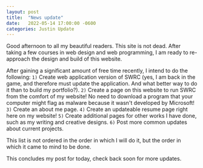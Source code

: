 ```yaml
---
layout: post
title:  "News update"
date:   2022-05-14 17:00:00 -0600
categories: Justin Update
---
```


Good afternoon to all my beautiful readers. This site is not dead. After taking a few courses in web design and web programming, I am ready to re-approach the design and build of this website. 

After gaining a significant amount of free time recently, I intend to do the following:
`1)` Create web application version of SWRC (yes, I am back in the game, and therefore must update the application. And what better way to do it than to build my portfolio?).
`2)` Create a page on this website to run SWRC from the comfort of my website! No need to download a program that your computer might flag as malware because it wasn't developed by Microsoft!
`3)` Create an about me page.
`4)` Create an updateable resume page right here on my website!
`5)` Create additional pages for other works I have done, such as my writing and creative designs.
`6)` Post more common updates about current projects.

This list is not ordered in the order in which I will do it, but the order in which it came to mind to be done.

This concludes my post for today, check back soon for more updates.